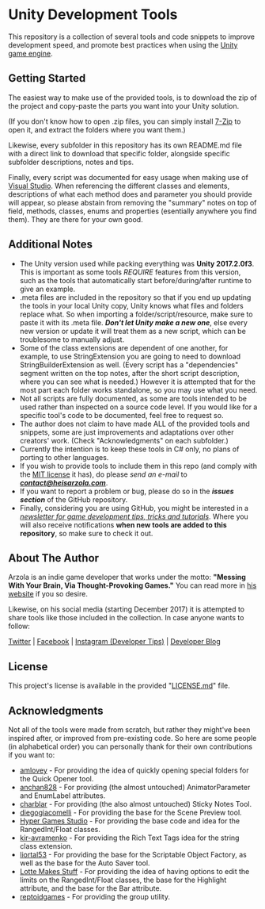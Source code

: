 # Unity Development Tools
This repository is a collection of several tools and code snippets to improve development speed, and promote best practices when using the [Unity game engine](https://unity3d.com/).

## Getting Started

The easiest way to make use of the provided tools, is to download the zip of the project and copy-paste the parts you want into your Unity solution.

(If you don't know how to open .zip files, you can simply install [7-Zip](http://www.7-zip.org/) to open it, and extract the folders where you want them.)

Likewise, every subfolder in this repository has its own README.md file with a direct link to download that specific folder, alongside specific subfolder descriptions, notes and tips.

Finally, every script was documented for easy usage when making use of [Visual Studio](https://www.visualstudio.com/). When referencing the different classes and elements, descriptions of what each method does and parameter you should provide will appear, so please abstain from removing the "summary" notes on top of field, methods, classes, enums and properties (esentially anywhere you find them). They are there for your own good.

## Additional Notes
* The Unity version used while packing everything was **Unity 2017.2.0f3**. This is important as some tools *REQUIRE* features from this version, such as the tools that automatically start before/during/after runtime to give an example.
* .meta files are included in the repository so that if you end up updating the tools in your local Unity copy, Unity knows what files and folders replace what. So when importing a folder/script/resource, make sure to paste it with its .meta file. ***Don't let Unity make a new one***, else every new version or update it will treat them as a new script, which can be troublesome to manually adjust.
* Some of the class extensions are dependent of one another, for example, to use StringExtension you are going to need to download StringBuilderExtension as well. (Every script has a "dependencies" segment written on the top notes, after the short script description, where you can see what is needed.) However it is attempted that for the most part each folder works standalone, so you may use what you need.
* Not all scripts are fully documented, as some are tools intended to be used rather than inspected on a source code level. If you would like for a specific tool's code to be documented, feel free to request so.
* The author does not claim to have made ALL of the provided tools and snippets, some are just improvements and adaptations over other creators' work. (Check "Acknowledgments" on each subfolder.)
* Currently the intention is to keep these tools in C# only, no plans of porting to other languages.
* If you wish to provide tools to include them in this repo (and comply with the [MIT license](LICENSE.md) it has), do please *send an e-mail* to ***contact@heisarzola.com***.
* If you want to report a problem or bug, please do so in the ***issues section*** of the GitHub repository.
* Finally, considering you are using GitHub, you might be interested in a [*newsletter for game development tips, tricks and tutorials*](https://heisarzola.us16.list-manage.com/subscribe?u=711c0d50be32d6a5eca3ccb18&id=43d6d70f28). Where you will also receive notifications **when new tools are added to this repository**, so make sure to check it out.

## About The Author

Arzola is an indie game developer that works under the motto: 
**"Messing With Your Brain, Via Thought-Provoking Games."** You can read more in [his website](http://heisarzola.com) if you so desire.

Likewise, on his social media (starting December 2017) it is attempted to share tools like those included in the collection. In case anyone wants to follow:

[Twitter](https://twitter.com/heisarzola/)
 | [Facebook](https://www.facebook.com/heisarzola/)
 | [Instagram (Developer Tips)](https://www.instagram.com/heisarzola/)
 | [Developer Blog](http://heisarzola.com/devblog/)

## License

This project's license is available in the provided "[LICENSE.md](LICENSE.md)" file.

## Acknowledgments

Not all of the tools were made from scratch, but rather they might've been inspired after, or improved from pre-existing code.
So here are some people (in alphabetical order) you can personally thank for their own contributions if you want to:

* [amlovey](http://www.amlovey.com/) - For providing the idea of quickly opening special folders for the Quick Opener tool.
* [anchan828](https://github.com/anchan828/) - For providing (the almost untouched) AnimatorParameter and EnumLabel attributes.
* [charblar](https://github.com/charblar/) - For providing (the also almost untouched) Sticky Notes Tool.
* [diegogiacomelli](http://diegogiacomelli.com.br/) - For providing the base for the Scene Preview tool.
* [Hyper Games Studio](https://github.com/HyperGamesStudio/) - For providing the base code and idea for the RangedInt/Float classes.
* [kir-avramenko](https://github.com/kir-avramenko/) - For providing the Rich Text Tags idea for the string class extension.
* [liortal53](https://github.com/liortal53/) - For providing the base for the Scriptable Object Factory, as well as the base for the Auto Saver tool.
* [Lotte Makes Stuff](https://gist.github.com/LotteMakesStuff/) - For providing the idea of having options to edit the limits on the RangedInt/Float classes, the base for the Highlight attribute, and the base for the Bar attribute.
* [reptoidgames](http://www.reptoidgames.com/goodies/) - For providing the group utility.